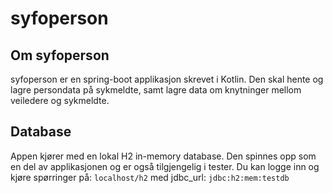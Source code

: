 # syfoperson

## Om syfoperson
syfoperson er en spring-boot applikasjon skrevet i Kotlin. Den skal hente og lagre persondata på sykmeldte, samt lagre
data om knytninger mellom veiledere og sykmeldte.

## Database
Appen kjører med en lokal H2 in-memory database. Den spinnes opp som en del av applikasjonen og er 
også tilgjengelig i tester. Du kan logge inn og kjøre spørringer på:
`localhost/h2` med jdbc_url: `jdbc:h2:mem:testdb`